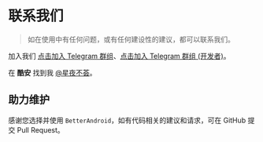 # 联系我们

> 如在使用中有任何问题，或有任何建设性的建议，都可以联系我们。

加入我们 [点击加入 Telegram 群组](https://t.me/BetterAndroid)、[点击加入 Telegram 群组 (开发者)](https://t.me/HighCapable_Dev)。

在 **酷安** 找到我 [@星夜不荟](http://www.coolapk.com/u/876977)。

## 助力维护

感谢您选择并使用 `BetterAndroid`，如有代码相关的建议和请求，可在 GitHub 提交 Pull Request。